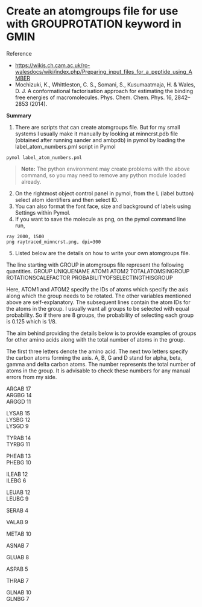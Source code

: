 # Create an atomgroups file for use with GROUPROTATION keyword in GMIN        

Reference
- https://wikis.ch.cam.ac.uk/ro-walesdocs/wiki/index.php/Preparing_input_files_for_a_peptide_using_AMBER
- Mochizuki, K., Whittleston, C. S., Somani, S., Kusumaatmaja, H. & Wales, D. J. A conformational factorisation approach for estimating the binding free energies of macromolecules. Phys. Chem. Chem. Phys. 16, 2842–2853 (2014).

**Summary**

1. There are scripts that can create atomgroups file. But for my small systems
I usually make it manually by looking at minncrst.pdb file (obtained after running sander and ambpdb) in pymol by loading the 
label_atom_numbers.pml script in Pymol
```
pymol label_atom_numbers.pml
```

> **Note:** The python environment may create problems with the above command, so
you may need to remove any python module loaded already.

2. On the rightmost object control panel in pymol, from the L (label button) select atom identifiers and then select ID.
3. You can also format the font face, size and background of labels using Settings within Pymol.
4. If you want to save the molecule as png, on the pymol command line run, 
```
ray 2000, 1500
png raytraced_minncrst.png, dpi=300
```
5. Listed below are the details on how to write your own atomgroups file.

The line starting with GROUP in atomgroups file represent the following quantities.
GROUP UNIQUENAME ATOM1 ATOM2 TOTALATOMSINGROUP ROTATIONSCALEFACTOR PROBABILITYOFSELECTINGTHISGROUP

Here, ATOM1 and ATOM2 specify the IDs of atoms which specify the axis along which
the group needs to be rotated. The other variables mentioned above are self-explanatory.
The subsequent lines contain the atom IDs for the atoms in the group.
I usually want all groups to be selected with equal probability.
So if there are 8 groups, the probability of selecting each group is
0.125 which is 1/8.

The aim behind providing the details below is to provide
examples of groups for other amino acids along
with the total number of atoms in the group.

The first three letters denote the amino acid.
The next two letters specify the carbon atoms forming the axis.
A, B, G and D stand for alpha, beta, gamma and delta carbon atoms.
The number represents the total number of atoms in the group. It is advisable
to check these numbers for any manual errors from my side.

ARGAB 17   
ARGBG 14  
ARGGD 11   

LYSAB 15  
LYSBG 12     
LYSGD 9    

TYRAB 14  
TYRBG 11   

PHEAB 13  
PHEBG 10  

ILEAB 12  
ILEBG 6  

LEUAB 12  
LEUBG 9    

SERAB 4  

VALAB 9  

METAB 10  

ASNAB 7  

GLUAB 8  

ASPAB 5  

THRAB 7  

GLNAB 10  
GLNBG 7  
